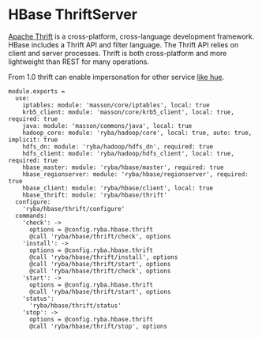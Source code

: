 
# HBase ThriftServer

[Apache Thrift](http://wiki.apache.org/hadoop/Hbase/ThriftApi) is a
cross-platform, cross-language development framework. HBase includes a Thrift 
API and filter language. The Thrift API relies on client and server processes.
Thrift is both cross-platform and more lightweight than REST for many operations.

From 1.0 thrift can enable impersonation for other service 
[like hue][hue-hbase-impersonation].

    module.exports =
      use:
        iptables: module: 'masson/core/iptables', local: true
        krb5_client: module: 'masson/core/krb5_client', local: true, required: true
        java: module: 'masson/commons/java', local: true
        hadoop_core: module: 'ryba/hadoop/core', local: true, auto: true, implicit: true
        hdfs_dn: module: 'ryba/hadoop/hdfs_dn', required: true
        hdfs_client: module: 'ryba/hadoop/hdfs_client', local: true, required: true
        hbase_master: module: 'ryba/hbase/master', required: true
        hbase_regionserver: module: 'ryba/hbase/regionserver', required: true
        hbase_client: module: 'ryba/hbase/client', local: true
        hbase_thrift: module: 'ryba/hbase/thrift'
      configure:
        'ryba/hbase/thrift/configure'
      commands:
        'check': ->
          options = @config.ryba.hbase.thrift
          @call 'ryba/hbase/thrift/check', options
        'install': ->
          options = @config.ryba.hbase.thrift
          @call 'ryba/hbase/thrift/install', options
          @call 'ryba/hbase/thrift/start', options
          @call 'ryba/hbase/thrift/check', options
        'start': ->
          options = @config.ryba.hbase.thrift
          @call 'ryba/hbase/thrift/start', options
        'status':
          'ryba/hbase/thrift/status'
        'stop': ->
          options = @config.ryba.hbase.thrift
          @call 'ryba/hbase/thrift/stop', options

  [hue-hbase-impersonation]:(http://gethue.com/hbase-browsing-with-doas-impersonation-and-kerberos/)
  [hbase-configuration]:(http://www.cloudera.com/content/www/en-us/documentation/enterprise/latest/topics/cdh_sg_hbase_authentication.html/)
